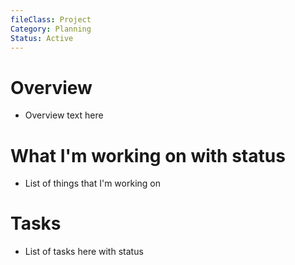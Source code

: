 ```yaml
---
fileClass: Project
Category: Planning
Status: Active
---
```

# Overview
- Overview text here

# What I'm working on with status
- List of things that I'm working on

# Tasks
- List of tasks here with status